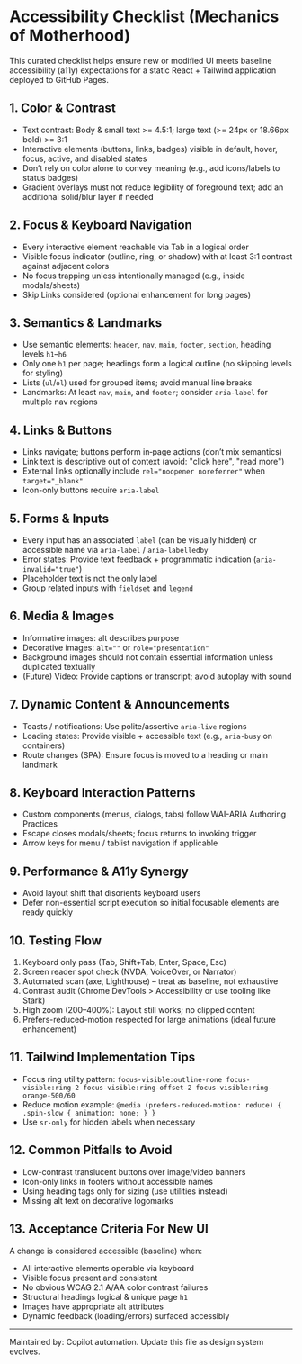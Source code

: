 # Accessibility Checklist (Mechanics of Motherhood)

This curated checklist helps ensure new or modified UI meets baseline accessibility (a11y) expectations for a static React + Tailwind application deployed to GitHub Pages.

## 1. Color & Contrast

- Text contrast: Body & small text >= 4.5:1; large text (>= 24px or 18.66px bold) >= 3:1
- Interactive elements (buttons, links, badges) visible in default, hover, focus, active, and disabled states
- Don’t rely on color alone to convey meaning (e.g., add icons/labels to status badges)
- Gradient overlays must not reduce legibility of foreground text; add an additional solid/blur layer if needed

## 2. Focus & Keyboard Navigation

- Every interactive element reachable via Tab in a logical order
- Visible focus indicator (outline, ring, or shadow) with at least 3:1 contrast against adjacent colors
- No focus trapping unless intentionally managed (e.g., inside modals/sheets)
- Skip Links considered (optional enhancement for long pages)

## 3. Semantics & Landmarks

- Use semantic elements: `header`, `nav`, `main`, `footer`, `section`, heading levels `h1`–`h6`
- Only one `h1` per page; headings form a logical outline (no skipping levels for styling)
- Lists (`ul`/`ol`) used for grouped items; avoid manual line breaks
- Landmarks: At least `nav`, `main`, and `footer`; consider `aria-label` for multiple nav regions

## 4. Links & Buttons

- Links navigate; buttons perform in‑page actions (don’t mix semantics)
- Link text is descriptive out of context (avoid: "click here", "read more")
- External links optionally include `rel="noopener noreferrer"` when `target="_blank"`
- Icon-only buttons require `aria-label`

## 5. Forms & Inputs

- Every input has an associated `label` (can be visually hidden) or accessible name via `aria-label` / `aria-labelledby`
- Error states: Provide text feedback + programmatic indication (`aria-invalid="true"`)
- Placeholder text is not the only label
- Group related inputs with `fieldset` and `legend`

## 6. Media & Images

- Informative images: alt describes purpose
- Decorative images: `alt=""` or `role="presentation"`
- Background images should not contain essential information unless duplicated textually
- (Future) Video: Provide captions or transcript; avoid autoplay with sound

## 7. Dynamic Content & Announcements

- Toasts / notifications: Use polite/assertive `aria-live` regions
- Loading states: Provide visible + accessible text (e.g., `aria-busy` on containers)
- Route changes (SPA): Ensure focus is moved to a heading or main landmark

## 8. Keyboard Interaction Patterns

- Custom components (menus, dialogs, tabs) follow WAI-ARIA Authoring Practices
- Escape closes modals/sheets; focus returns to invoking trigger
- Arrow keys for menu / tablist navigation if applicable

## 9. Performance & A11y Synergy

- Avoid layout shift that disorients keyboard users
- Defer non-essential script execution so initial focusable elements are ready quickly

## 10. Testing Flow

1. Keyboard only pass (Tab, Shift+Tab, Enter, Space, Esc)
2. Screen reader spot check (NVDA, VoiceOver, or Narrator)
3. Automated scan (axe, Lighthouse) – treat as baseline, not exhaustive
4. Contrast audit (Chrome DevTools > Accessibility or use tooling like Stark)
5. High zoom (200–400%): Layout still works; no clipped content
6. Prefers-reduced-motion respected for large animations (ideal future enhancement)

## 11. Tailwind Implementation Tips

- Focus ring utility pattern: `focus-visible:outline-none focus-visible:ring-2 focus-visible:ring-offset-2 focus-visible:ring-orange-500/60`
- Reduce motion example: `@media (prefers-reduced-motion: reduce) { .spin-slow { animation: none; } }`
- Use `sr-only` for hidden labels when necessary

## 12. Common Pitfalls to Avoid

- Low-contrast translucent buttons over image/video banners
- Icon-only links in footers without accessible names
- Using heading tags only for sizing (use utilities instead)
- Missing alt text on decorative logomarks

## 13. Acceptance Criteria For New UI

A change is considered accessible (baseline) when:

- All interactive elements operable via keyboard
- Visible focus present and consistent
- No obvious WCAG 2.1 A/AA color contrast failures
- Structural headings logical & unique page `h1`
- Images have appropriate alt attributes
- Dynamic feedback (loading/errors) surfaced accessibly

---
Maintained by: Copilot automation. Update this file as design system evolves.
